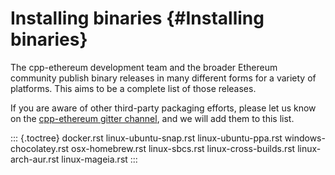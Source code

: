 Installing binaries {#Installing binaries}
===================

The cpp-ethereum development team and the broader Ethereum community publish binary releases in many different forms for a variety of platforms. This aims to be a complete list of those releases.

If you are aware of other third-party packaging efforts, please let us know on the [cpp-ethereum gitter channel](http://gitter.im/ethereum/cpp-ethereum), and we will add them to this list.

::: {.toctree}
docker.rst linux-ubuntu-snap.rst linux-ubuntu-ppa.rst
windows-chocolatey.rst osx-homebrew.rst linux-sbcs.rst
linux-cross-builds.rst linux-arch-aur.rst linux-mageia.rst
:::
